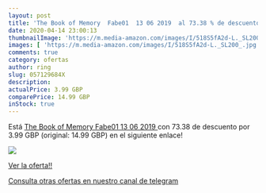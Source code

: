 ```yaml
---
layout: post
title: 'The Book of Memory  Fabe01  13 06 2019  al 73.38 % de descuento'
date: 2020-04-14 23:00:13
thumbnailImage: 'https://m.media-amazon.com/images/I/518S5fA2d-L._SL200_.jpg'
images: [ 'https://m.media-amazon.com/images/I/518S5fA2d-L._SL200_.jpg' ]
comments: true
category: ofertas
author: ring
slug: 057129684X
description:
actualPrice: 3.99 GBP
comparePrice: 14.99 GBP
inStock: true
---
```


Está [The Book of Memory  Fabe01  13 06 2019 ](https://www.amazon.co.uk/dp/057129684X/?tag=redken01-21) con 73.38 de descuento por 3.99 GBP (original: 14.99 GBP) en el siguiente enlace!

[![](https://m.media-amazon.com/images/I/518S5fA2d-L._SL200_.jpg)](https://www.amazon.co.uk/dp/057129684X/?tag=redken01-21)

[Ver la oferta!!](https://www.amazon.co.uk/dp/057129684X/?tag=redken01-21)

[Consulta otras ofertas en nuestro canal de telegram](https://t.me/s/ofertas25)
